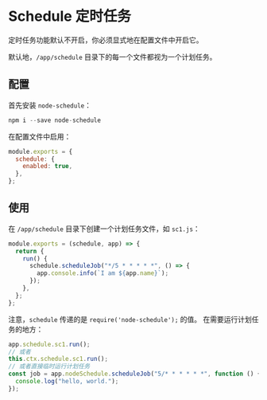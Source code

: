 # Schedule 定时任务

<p class="hs-tip">
  定时任务功能默认不开启，你必须显式地在配置文件中开启它。
</p>

默认地，`/app/schedule` 目录下的每一个文件都视为一个计划任务。

## 配置

首先安装 `node-schedule`：

```js
npm i --save node-schedule
```

在配置文件中启用：

```js
module.exports = {
  schedule: {
    enabled: true,
  },
};
```

## 使用

在 `/app/schedule` 目录下创建一个计划任务文件，如 `sc1.js`：

```js
module.exports = (schedule, app) => {
  return {
    run() {
      schedule.scheduleJob("*/5 * * * * *", () => {
        app.console.info(`I am ${app.name}`);
      });
    },
  };
};
```

注意，`schedule` 传递的是 `require('node-schedule');` 的值。
在需要运行计划任务的地方：

```js
app.schedule.sc1.run();
// 或者
this.ctx.schedule.sc1.run();
// 或者直接临时运行计划任务
const job = app.nodeSchedule.scheduleJob("5/* * * * * *", function () {
  console.log("hello, world.");
});
```
